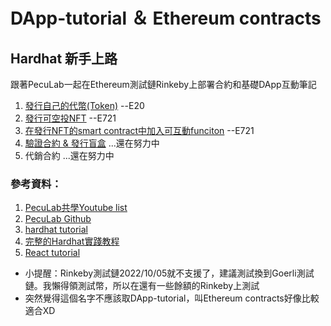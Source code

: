 # DApp-tutorial ＆ Ethereum contracts
## Hardhat 新手上路

跟著PecuLab一起在Ethereum測試鏈Rinkeby上部署合約和基礎DApp互動筆記
1. [發行自己的代幣(Token)](CreateToken.md) --E20
2. [發行可空投NFT](createNFT.md) --E721
3. [在發行NFT的smart contract中加入可互動funciton](AddContractFunction.md) --E721
4. [驗證合約 & 發行盲盒](Verifycontract_CreateRevealNFT.md) ...還在努力中
5. 代銷合約 ...還在努力中

### 參考資料：
1. [PecuLab共學Youtube list](https://www.youtube.com/playlist?list=PLH3VeiMX0ckiCqHLpLIBOMXQRtF_Vs3Eo)
2. [PecuLab Github](https://github.com/pecu/PecuLab4SEP)
3. [hardhat tutorial](https://hardhat.org/tutorial)
4. [完整的Hardhat實踐教程](https://medium.com/my-blockchain-development-daily-journey/%E5%AE%8C%E6%95%B4%E7%9A%84hardhat%E5%AF%A6%E8%B8%90%E6%95%99%E7%A8%8B-a9b005aa4c12)
5. [React tutorial](https://create-react-app.dev/docs/getting-started)

* 小提醒：Rinkeby測試鏈2022/10/05就不支援了，建議測試換到Goerli測試鏈。我懶得領測試幣，所以在還有一些餘額的Rinkeby上測試
* 突然覺得這個名字不應該取DApp-tutorial，叫Ethereum contracts好像比較適合XD


